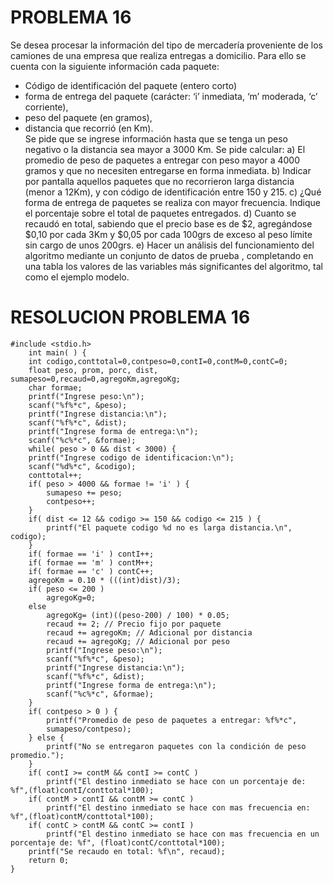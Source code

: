 # PROBLEMA 16

Se desea procesar la información del tipo de mercadería proveniente de los camiones de una 
empresa que realiza entregas a domicilio. Para ello se cuenta con la siguiente información cada 
paquete:  
- Código de identificación del paquete (entero corto) 
- forma de entrega del paquete (carácter: ‘i’ inmediata, ‘m’ moderada, ‘c’ corriente),  
- peso del paquete (en gramos), 
- distancia que recorrió (en Km).  
Se pide que se ingrese información hasta que se tenga un peso negativo o la distancia sea mayor a 
3000 Km. Se pide calcular: 
a) El promedio de peso de paquetes a entregar con peso mayor a 4000 gramos y que no necesiten 
entregarse en forma inmediata.
b) Indicar por pantalla aquellos paquetes que no recorrieron larga distancia (menor a 12Km), y con 
código de identificación entre 150 y 215. 
c) ¿Qué forma de entrega de paquetes se realiza con mayor frecuencia. Indique el porcentaje sobre 
el total de paquetes entregados. 
d) Cuanto se recaudó en total, sabiendo que el precio base es de $2, agregándose $0,10 por cada 
3Km y $0,05 por cada 100grs de exceso al peso límite sin cargo de unos 200grs.
e) Hacer un análisis del funcionamiento del algoritmo mediante un conjunto de datos de prueba , 
completando en una tabla los valores de las variables más significantes del algoritmo, tal como el 
ejemplo modelo.

# RESOLUCION PROBLEMA 16
    #include <stdio.h>
        int main( ) {
        int codigo,conttotal=0,contpeso=0,contI=0,contM=0,contC=0;
        float peso, prom, porc, dist, sumapeso=0,recaud=0,agregoKm,agregoKg;
        char formae;
        printf("Ingrese peso:\n");
        scanf("%f%*c", &peso);
        printf("Ingrese distancia:\n");
        scanf("%f%*c", &dist);
        printf("Ingrese forma de entrega:\n");
        scanf("%c%*c", &formae);
        while( peso > 0 && dist < 3000) {
        printf("Ingrese codigo de identificacion:\n");
        scanf("%d%*c", &codigo);
        conttotal++;
        if( peso > 4000 && formae != 'i' ) {
            sumapeso += peso;
            contpeso++;
        }
        if( dist <= 12 && codigo >= 150 && codigo <= 215 ) {
            printf("El paquete codigo %d no es larga distancia.\n", codigo);
        }
        if( formae == 'i' ) contI++;
        if( formae == 'm' ) contM++;
        if( formae == 'c' ) contC++;
        agregoKm = 0.10 * (((int)dist)/3);
        if( peso <= 200 )
            agregoKg=0;
        else
            agregoKg= (int)((peso-200) / 100) * 0.05;
            recaud += 2; // Precio fijo por paquete
            recaud += agregoKm; // Adicional por distancia
            recaud += agregoKg; // Adicional por peso
            printf("Ingrese peso:\n");
            scanf("%f%*c", &peso);
            printf("Ingrese distancia:\n");
            scanf("%f%*c", &dist);
            printf("Ingrese forma de entrega:\n");
            scanf("%c%*c", &formae);
        }
        if( contpeso > 0 ) {
            printf("Promedio de peso de paquetes a entregar: %f%*c",
            sumapeso/contpeso);
        } else {
            printf("No se entregaron paquetes con la condición de peso promedio.");
        }
        if( contI >= contM && contI >= contC )
            printf("El destino inmediato se hace con un porcentaje de: %f",(float)contI/conttotal*100);
        if( contM > contI && contM >= contC )
            printf("El destino inmediato se hace con mas frecuencia en: %f",(float)contM/conttotal*100);
        if( contC > contM && contC >= contI )
            printf("El destino inmediato se hace con mas frecuencia en un porcentaje de: %f", (float)contC/conttotal*100);
        printf("Se recaudo en total: %f\n", recaud);
        return 0;
    }
